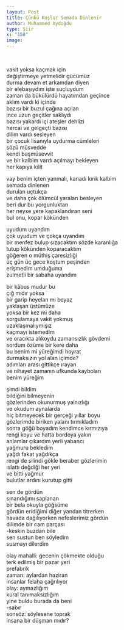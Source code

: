 ```yaml
---
layout: Post
title: Çünkü Kuşlar Semada Dinlenir
author: Muhammed Aydoğdu
type: Şiir
x: "150"
image:
---
```


<br/>

vakit yoksa kaçmak için  
değiştirmeye yetmelidir gücümüz  
durma devam et arkamdan diyen  
bir elebaşıydım işte suçluydum  
zaman da bükülürdü hayatımdan geçince  
aklım vardı ki içinde  
bazısı bir buzul çağına açılan  
ince uzun geçitler saklıydı   
bazısı yakardı içi ateşler dehlizi  
hercai ve gelgeçti bazısı  
dilim vardı sesleyen  
bir çocuk lisanıyla uydurma cümleleri  
sözü müsvedde  
kendi başmüsevvit  
ve bir kalbim vardı açılmayı bekleyen    
her kapıya kilit  

vay benim içten yanmalı, kanadı kırık kalbim  
semada dinlenen  
durulan uçtukça  
ve daha çok ölümcül yaraları besleyen  
beri dur bu yorgunluktan  
her neyse yere kapaklandıran seni  
bul onu, kopar kökünden  

uyudum uyandım  
çok uyudum ve çokça uyandım  
bir menfez bulup sızacaktım sözde karanlığa  
tutup kökünden koparacaktım  
göğeren o müthiş çaresizliği  
üç gün üç gece koştum peşinden  
erişmedim umduğuma  
zulmetli bir sabaha uyandım  

bir kâbus mudur bu  
çığ mıdır yoksa  
bir garip heyelan mı beyaz  
yaklaşan üstümüze  
yoksa bir kez mi daha  
sorgulamaya vakit yokmuş  
uzaklaşmalıymışız  
kaçmayı istemedim  
ve oracıkta alıkoydu zamansızlık gövdemi  
sordum özüme bir kere daha  
bu benim mi yüreğimdi hoyrat  
durmaksızın yol alan içimde?  
adımları arası gittikçe ırayan  
ve nihayet zamanın ufkunda kaybolan  
benim yüreğim  

şimdi bildim  
bildiğini bilmeyenin  
gözlerinden okunurmuş yalnızlığı  
ve okudum aynalarda  
hiç bitmeyecek bir gerçeği yıllar boyu  
gözlerimde biriken yalanı tırmıkladım  
sonra göğü boyadım kendimce kırmızıya  
rengi koyu ve hatta bordoya yakın  
anlamlar çıkardım yerli yabancı  
yağmuru bekledim  
yağdı fakat yağdıkça  
rengi de silindi gökle beraber gözlerimin  
ıslattı değdiği her yeri  
ve bitti yağmur  
bulutlar ardını kurutup gitti  

sen de gördün  
sınandığımı saplanan  
bir bela okuyla göğsüme  
gördün eridiğimi diğer yandan titrerken  
havada dağılıyorken nefeslerimiz gördün  
dilimde bir cam parçası  
-keskin buzdan bile  
sen sustun ben söyledim  
susmayı dilerdim  

olay mahalli: gecenin çökmekte olduğu  
terk edilmiş bir pazar yeri  
prefabrik  
zaman: aylardan haziran  
insanlar felaha çağrılıyor  
olay: aymazlığım  
kural tanımaksızlığım  
yine buldu burada da beni  
-sabır  
sonsöz: söylesene toprak  
insana bir düşman mıdır?  
